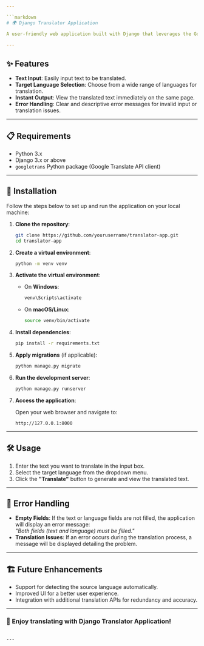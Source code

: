 ```yaml
---

```markdown
# 🌍 Django Translator Application

A user-friendly web application built with Django that leverages the Google Translate API to provide quick and accurate text translations.

---
```


## ✨ Features

- **Text Input**: Easily input text to be translated.
- **Target Language Selection**: Choose from a wide range of languages for translation.
- **Instant Output**: View the translated text immediately on the same page.
- **Error Handling**: Clear and descriptive error messages for invalid input or translation issues.

---

## 📋 Requirements

- Python 3.x
- Django 3.x or above
- `googletrans` Python package (Google Translate API client)

---

## 🚀 Installation

Follow the steps below to set up and run the application on your local machine:

1. **Clone the repository**:

   ```bash
   git clone https://github.com/yourusername/translator-app.git
   cd translator-app
   ```

2. **Create a virtual environment**:

   ```bash
   python -m venv venv
   ```

3. **Activate the virtual environment**:

   - On **Windows**:
     ```bash
     venv\Scripts\activate
     ```
   - On **macOS/Linux**:
     ```bash
     source venv/bin/activate
     ```

4. **Install dependencies**:

   ```bash
   pip install -r requirements.txt
   ```

5. **Apply migrations** (if applicable):

   ```bash
   python manage.py migrate
   ```

6. **Run the development server**:

   ```bash
   python manage.py runserver
   ```

7. **Access the application**:

   Open your web browser and navigate to:
   ```
   http://127.0.0.1:8000
   ```

---

## 🛠 Usage

1. Enter the text you want to translate in the input box.
2. Select the target language from the dropdown menu.
3. Click the **"Translate"** button to generate and view the translated text.

---

## 🐛 Error Handling

- **Empty Fields**: If the text or language fields are not filled, the application will display an error message:  
  _"Both fields (text and language) must be filled."_
- **Translation Issues**: If an error occurs during the translation process, a message will be displayed detailing the problem.

---

## 🏗️ Future Enhancements

- Support for detecting the source language automatically.
- Improved UI for a better user experience.
- Integration with additional translation APIs for redundancy and accuracy.

---

### 🎉 Enjoy translating with Django Translator Application!
```

---
